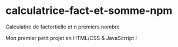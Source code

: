 # calculatrice-fact-et-somme-npm
Calculatire de factortielle et n premiers nombre

Mon premier petit projet en HTML/CSS & JavaScrript !

